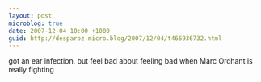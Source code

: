 ```yaml
---
layout: post
microblog: true
date: 2007-12-04 10:00 +1000
guid: http://desparoz.micro.blog/2007/12/04/t466936732.html
---
```

got an ear infection, but feel bad about feeling bad when Marc Orchant is really fighting
